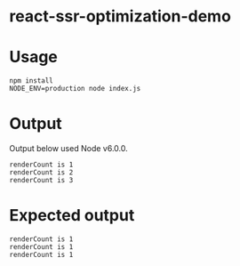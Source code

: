 react-ssr-optimization-demo
===========================

Usage
=====

```
npm install
NODE_ENV=production node index.js
```

Output
======

Output below used Node v6.0.0.

```
renderCount is 1
renderCount is 2
renderCount is 3
```

Expected output
===============

```
renderCount is 1
renderCount is 1
renderCount is 1
```

